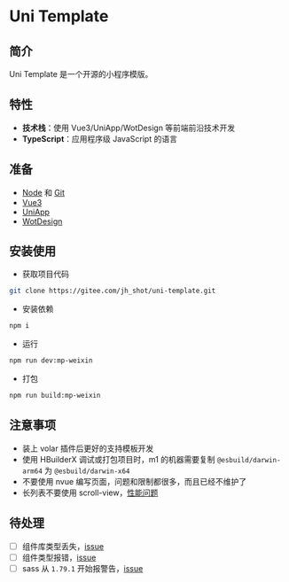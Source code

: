 # Uni Template

## 简介

Uni Template 是一个开源的小程序模版。

## 特性

- **技术栈**：使用 Vue3/UniApp/WotDesign 等前端前沿技术开发
- **TypeScript**：应用程序级 JavaScript 的语言

## 准备

- [Node](http://nodejs.org/) 和 [Git](https://git-scm.com/)
- [Vue3](https://v3.cn.vuejs.org/guide/introduction.html)
- [UniApp](https://uniapp.dcloud.io/)
- [WotDesign](https://wot-design-uni.cn/)

## 安装使用

- 获取项目代码

```bash
git clone https://gitee.com/jh_shot/uni-template.git
```

- 安装依赖

```bash
npm i
```

- 运行

```bash
npm run dev:mp-weixin
```

- 打包

```bash
npm run build:mp-weixin
```

## 注意事项

- 装上 volar 插件后更好的支持模板开发
- 使用 HBuilderX 调试或打包项目时，m1 的机器需要复制 `@esbuild/darwin-arm64` 为 `@esbuild/darwin-x64`
- 不要使用 nvue 编写页面，问题和限制都很多，而且已经不维护了
- 长列表不要使用 scroll-view，[性能问题](https://uniapp.dcloud.net.cn/component/scroll-view.html#webviewtips)

## 待处理

- [ ] 组件库类型丢失，[issue](https://github.com/Moonofweisheng/wot-design-uni/issues/420)
- [ ] 组件类型报错，[issue](https://github.com/uni-helper/uni-types/issues/9)
- [ ] sass 从 `1.79.1` 开始报警告，[issue](https://github.com/dcloudio/uni-app/issues/5152)
